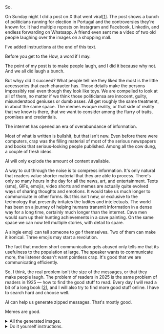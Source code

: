 So.

On Sunday night I did a post on X that went viral[[1](https://x.com/patife/status/1906442934343634951)]. The post shows a bunch of politicians running for election in Portugal and the controversies they're known for. It had multiple reposts on Instagram and Facebook, Linkedin, and endless forwarding on Whatsapp. A friend even sent me a video of two old people laughing over the images on a shopping mall.

I've added instructions at the end of this text. 

Before you get to the How, a word if I may.

The point of my post is to make people laugh, and I did it because why not. And we all did laugh a bunch. 

But whyy did it succeed? What people tell me they liked the most is the little accessories that each character has. Those details make the persons impossibly real even though they look like toys. We are compelled to look at all of them, no matter if we think those politiciansa are innocent, guilty, misunderstood geniuses or dumb asses. All get roughly the same treatment, in about the same space. The memes evoque reality, or that side of reality that we know is there, that we want to consider among the flurry of traits, promises and credentials.

The internet has opened an era of overabundance of information. 

Most of what is written is bullshit, but that isn't new. Even before there were computers, crap was the filling material of most of the serious newspapers and books that serious-looking people published. Among all the cow dung, a couple of fresh ideas.

AI will only explode the amount of content available.

A way to cut through the noise is to compress information. It's only natural that readers value shorter material that they are able to process. There's only so many hours in the day for all the news, art, and entertainment. Texts (sms), GIFs, emojis, video shorts and memes are actually quite evolved ways of sharing thoughts and emotions. It would take us much longer to communicate in other forms. But this isn't new, or exclusive to the technology that presently irritates the ludites and intelectuals. The world has been on a journey of helping humans transmit information in a dense way for a long time, certainly much longer than the internet. Cave men would sum up their hunting achievements in a cave painting. On the same space we can now tell multiple stories, with detail to spare. 

A single emoji can tell someone to go f themselves. Two of them can make it ironical. Three emojis may start a revolution.

The fact that modern short communication gets abused only tells me that its usefulness to the population at large. The speaker wants to communicate more, the listener doesn't want pointless crap. It's good that we are communicating efficiently.

So, I think, the real problem isn't the size of the messages, or that they make people laugh. The problem of readers in 2025 is the same problem of readers in 1925 — how to find the good stuff to read. Every day I will read a bit of a long book [[2](/marcel-proust-in-search-of-lost-time/)], and I will also try to find more good stuff online. I have to search hard and choose well.

AI can help us generate zipped messages. That's mostly good. 

Memes are good.

<details markdown=1><summary>All the generated images.</summary>  

 ![image](2025-03-30-Portugal-Elections-2025-and-extras.png)
  
</details>

<details markdown=1><summary>Do it yourself instructions.</summary>

This was done on March 31st 2025. Models will become more advanced. 

1) Go on ChatGPT and choose model 4o.
2) Upload an image of the person. Make it a clear, well lit image that shows the face.
3) Copy this prompt, and adapt it to the person and what you want there.

> Create image. Create a toy of the person in the photo. Let it be an action figure. Next to the figure, there should be the toy's equipment, each in its individual blisters. 1) a book called "Tecnoforma". 2) A 3-headed dog with a tag that says "Troika" and a bone at its feet with word "austerity" written on it. 3) a three-headed Hydra with with a tag called "Geringonça". 4) a book titled "D. Sebastião". Don't repeat the equipment under any circumstance. The card holding the blister should be strong orange. Also, on top of the box, write 'Pedro Passos Coelho' and underneath it, ‘PSD action figure'. The figure and equipment must all be inside blisters. Visualize this in a realistic way.

4) Submit
5) Adjust. Sometimes the image will be cut. You have to ask ChatGPT to "draw the whole figure, including the full person". Other times the person will have legs cut, so just reply "you cut the legs, render the whole body". Another error is that the person isn't inside the plastic, so just reply "the person should be inside the blister". A few times the image just doesn't look good and I just replied "do it again, carefully." When I wasn't satisfied I started a new ChatGPT message and did it all over again. 

This is what it will look like in ChatGPT.

![image](chatgpt.jpeg)

This is what a good result looks like.

![image](result.png)  


</details>
